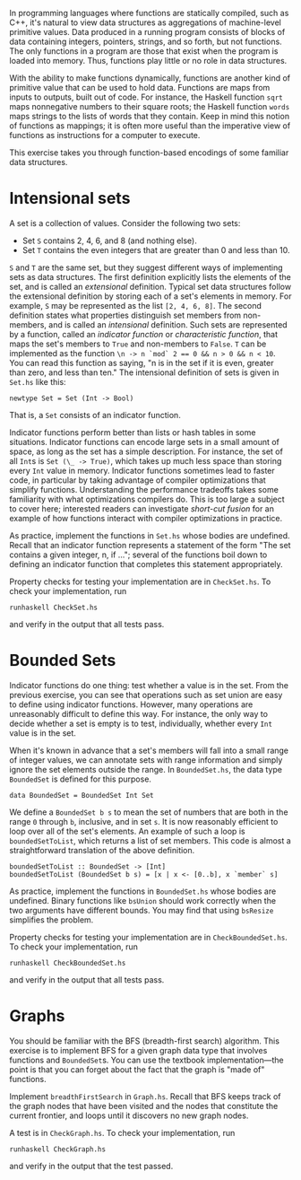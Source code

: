 
In programming languages where functions are statically compiled, such
as C++, it's natural to view data structures as aggregations of
machine-level primitive values.  Data produced in a running program
consists of blocks of data containing integers, pointers, strings, and
so forth, but not functions.
The only functions in a program are those that exist when the program
is loaded into memory.  Thus, functions play little or no role in
data structures.

With the ability to make functions dynamically, functions are another
kind of primitive value that can be used to hold data.  Functions
are maps from inputs to outputs, built out of code.
For instance, the Haskell function `sqrt` maps nonnegative numbers to their
square roots; the Haskell function `words` maps strings to the lists of
words that they contain.  Keep in mind this notion of functions as
mappings; it is often more useful than the imperative view of functions as
instructions for a computer to execute.

This exercise takes you through function-based encodings of some
familiar data structures.

Intensional sets
================

A set is a collection of values.  Consider the following two sets:

* Set `S` contains 2, 4, 6, and 8 (and nothing else).
* Set `T` contains the even integers that are greater than 0 and less than 10.

`S` and `T` are the same set, but they suggest different ways of
implementing sets as data structures.
The first definition explicitly lists the elements of the set, and is
called an *extensional* definition.
Typical set data structures follow the extensional definition by storing
each of a set's elements in memory.
For example, `S` may be represented as the list `[2, 4, 6, 8]`.
The second definition states what properties distinguish set members from
non-members, and is called an *intensional* definition.
Such sets are represented by a function, called an *indicator function*
or *characteristic function*,
that maps the set's members to `True` and non-members to `False`.
`T` can be implemented as the function
```\n -> n `mod` 2 == 0 && n > 0 && n < 10```.
You can read this function as saying, "n is in the set if it is even,
greater than zero, and less than ten."
The intensional definition of sets is given in `Set.hs` like this:

    newtype Set = Set (Int -> Bool)

That is, a `Set` consists of an indicator function.

Indicator functions perform better than lists or hash tables in
some situations.  Indicator functions can encode large sets in a small
amount of space, as long as the set has a simple description.
For instance, the set of all `Int`s is `Set (\_ -> True)`, which takes
up much less space than storing every `Int` value in memory.
Indicator functions sometimes lead to faster code, in particular by
taking advantage of compiler optimizations that simplify functions.
Understanding the performance tradeoffs takes some familiarity with
what optimizations compilers do.  This is too large a subject to
cover here; interested readers can investigate *short-cut fusion* for
an example of how functions interact with compiler optimizations in
practice.

As practice, implement the functions in `Set.hs` whose
bodies are undefined.  Recall that an indicator function represents a
statement of the form "The set contains a given integer, n, if ...";
several of the functions boil down to defining an indicator function
that completes this statement appropriately.

Property checks for testing your implementation are in `CheckSet.hs`.
To check your implementation, run

    runhaskell CheckSet.hs

and verify in the output that all tests pass.

Bounded Sets
============

Indicator functions do one thing: test whether a value is in the set.
From the previous exercise, you can see that operations such as set union
are easy to define using indicator functions.
However, many operations are unreasonably difficult to define this way.
For instance, the only way to decide whether a set is empty is to
test, individually, whether every `Int` value is in the set.

When it's known in advance that a set's members will fall into a small
range of integer values, we can annotate sets with range information
and simply ignore the set elements outside the range.  In `BoundedSet.hs`,
the data type `BoundedSet` is defined for this purpose.

    data BoundedSet = BoundedSet Int Set

We define a `BoundedSet b s` to mean the set of numbers that are
both in the range `0` through `b`, inclusive, and in set `s`.  It is
now reasonably efficient to loop over all of the set's elements.
An example of such a loop is `boundedSetToList`, which returns a list
of set members.  This code is almost a straightforward translation
of the above definition.

    boundedSetToList :: BoundedSet -> [Int]
    boundedSetToList (BoundedSet b s) = [x | x <- [0..b], x `member` s]

As practice, implement the functions in `BoundedSet.hs` whose
bodies are undefined.  Binary functions like `bsUnion` should work
correctly when the two arguments have different bounds.
You may find that using `bsResize` simplifies the problem.

Property checks for testing your implementation are in `CheckBoundedSet.hs`.
To check your implementation, run

    runhaskell CheckBoundedSet.hs

and verify in the output that all tests pass.

Graphs
======

You should be familiar with the BFS (breadth-first search) algorithm.
This exercise is to implement BFS for a given graph data type that
involves functions and `BoundedSet`s.
You can use the textbook implementation—the point is that you can
forget about the fact that the graph is "made of" functions.

Implement `breadthFirstSearch` in `Graph.hs`.  Recall that BFS
keeps track of the graph nodes that have been visited
and the nodes that constitute the current frontier, and loops until it
discovers no new graph nodes.

A test is in `CheckGraph.hs`. To check your implementation, run

    runhaskell CheckGraph.hs

and verify in the output that the test passed.
